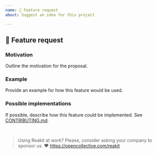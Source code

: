 ```yaml
---
name: 🚀 Feature request
about: Suggest an idea for this project

---
```


## 🚀 Feature request

### Motivation

Outline the motivation for the proposal.

### Example

Provide an example for how this feature would be used.

### Possible implementations

If possible, describe how this feature could be implemented. See [CONTRIBUTING.md](https://github.com/reakit/reakit/blob/master/CONTRIBUTING.md).

<br>

> Using Reakit at work? Please, consider asking your company to sponsor us. ❤️
> https://opencollective.com/reakit